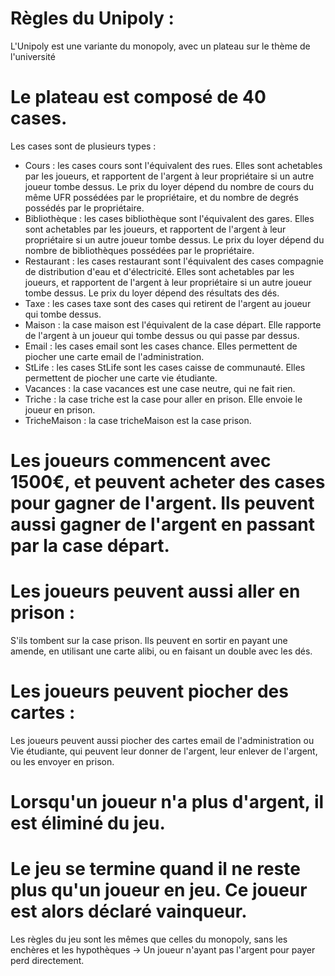 # Règles du Unipoly : 

L'Unipoly est une variante du monopoly, avec un plateau sur le thème de l'université 

# Le plateau est composé de 40 cases.
  
Les cases sont de plusieurs types :
- Cours : les cases cours sont l'équivalent des rues. Elles sont achetables par les joueurs, et rapportent de l'argent à leur propriétaire si un autre joueur tombe dessus. Le prix du loyer dépend du nombre de cours du même UFR possédées par le propriétaire, et du nombre de degrés possédés par le propriétaire.
- Bibliothèque : les cases bibliothèque sont l'équivalent des gares. Elles sont achetables par les joueurs, et rapportent de l'argent à leur propriétaire si un autre joueur tombe dessus. Le prix du loyer dépend du nombre de bibliothèques possédées par le propriétaire.
- Restaurant : les cases restaurant sont l'équivalent des cases compagnie de distribution d'eau et d'électricité. Elles sont achetables par les joueurs, et rapportent de l'argent à leur propriétaire si un autre joueur tombe dessus. Le prix du loyer dépend des résultats des dés.
- Taxe : les cases taxe sont des cases qui retirent de l'argent au joueur qui tombe dessus.
- Maison : la case maison est l'équivalent de la case départ. Elle rapporte de l'argent à un joueur qui tombe dessus ou qui passe par dessus.
- Email : les cases email sont les cases chance. Elles permettent de piocher une carte email de l'administration.
- StLife : les cases StLife sont les cases caisse de communauté. Elles permettent de piocher une carte vie étudiante.
- Vacances : la case vacances est une case neutre, qui ne fait rien.
- Triche : la case triche est la case pour aller en prison. Elle envoie le joueur en prison.
- TricheMaison : la case tricheMaison est la case prison.

# Les joueurs commencent avec 1500€, et peuvent acheter des cases pour gagner de l'argent. Ils peuvent aussi gagner de l'argent en passant par la case départ.

# Les joueurs peuvent aussi aller en prison :

 S'ils tombent sur la case prison. Ils peuvent en sortir en payant une amende, en utilisant une carte alibi, ou en faisant un double avec les dés.

# Les joueurs peuvent piocher des cartes :

Les joueurs peuvent aussi piocher des cartes email de l'administration ou Vie étudiante, qui peuvent leur donner de l'argent, leur enlever de l'argent, ou les envoyer en prison.

# Lorsqu'un joueur n'a plus d'argent, il est éliminé du jeu.
# Le jeu se termine quand il ne reste plus qu'un joueur en jeu. Ce joueur est alors déclaré vainqueur.

Les règles du jeu sont les mêmes que celles du monopoly, sans les enchères et les hypothèques -> Un joueur n'ayant pas l'argent pour payer perd directement.
